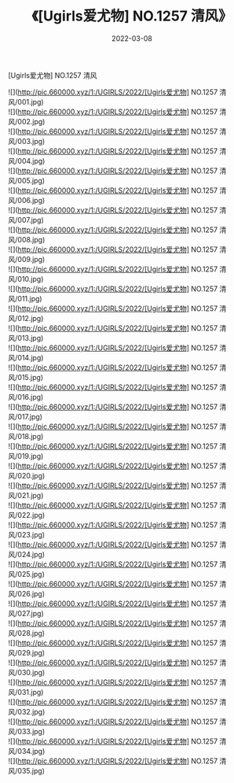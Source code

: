 ﻿---
layout: post
title:  《[Ugirls爱尤物] NO.1257 清风》
date:   2022-03-08
img: http://pic.660000.xyz/1:/UGIRLS/2022/[Ugirls爱尤物] NO.1257 清风/000.jpg
categories: [美女, 清纯, 唯美]
---

[Ugirls爱尤物] NO.1257 清风

 ![](http://pic.660000.xyz/1:/UGIRLS/2022/[Ugirls爱尤物] NO.1257 清风/001.jpg) <br>![](http://pic.660000.xyz/1:/UGIRLS/2022/[Ugirls爱尤物] NO.1257 清风/002.jpg) <br>![](http://pic.660000.xyz/1:/UGIRLS/2022/[Ugirls爱尤物] NO.1257 清风/003.jpg) <br>![](http://pic.660000.xyz/1:/UGIRLS/2022/[Ugirls爱尤物] NO.1257 清风/004.jpg) <br>![](http://pic.660000.xyz/1:/UGIRLS/2022/[Ugirls爱尤物] NO.1257 清风/005.jpg) <br>![](http://pic.660000.xyz/1:/UGIRLS/2022/[Ugirls爱尤物] NO.1257 清风/006.jpg) <br>![](http://pic.660000.xyz/1:/UGIRLS/2022/[Ugirls爱尤物] NO.1257 清风/007.jpg) <br>![](http://pic.660000.xyz/1:/UGIRLS/2022/[Ugirls爱尤物] NO.1257 清风/008.jpg) <br>![](http://pic.660000.xyz/1:/UGIRLS/2022/[Ugirls爱尤物] NO.1257 清风/009.jpg) <br>![](http://pic.660000.xyz/1:/UGIRLS/2022/[Ugirls爱尤物] NO.1257 清风/010.jpg) <br>![](http://pic.660000.xyz/1:/UGIRLS/2022/[Ugirls爱尤物] NO.1257 清风/011.jpg) <br>![](http://pic.660000.xyz/1:/UGIRLS/2022/[Ugirls爱尤物] NO.1257 清风/012.jpg) <br>![](http://pic.660000.xyz/1:/UGIRLS/2022/[Ugirls爱尤物] NO.1257 清风/013.jpg) <br>![](http://pic.660000.xyz/1:/UGIRLS/2022/[Ugirls爱尤物] NO.1257 清风/014.jpg) <br>![](http://pic.660000.xyz/1:/UGIRLS/2022/[Ugirls爱尤物] NO.1257 清风/015.jpg) <br>![](http://pic.660000.xyz/1:/UGIRLS/2022/[Ugirls爱尤物] NO.1257 清风/016.jpg) <br>![](http://pic.660000.xyz/1:/UGIRLS/2022/[Ugirls爱尤物] NO.1257 清风/017.jpg) <br>![](http://pic.660000.xyz/1:/UGIRLS/2022/[Ugirls爱尤物] NO.1257 清风/018.jpg) <br>![](http://pic.660000.xyz/1:/UGIRLS/2022/[Ugirls爱尤物] NO.1257 清风/019.jpg) <br>![](http://pic.660000.xyz/1:/UGIRLS/2022/[Ugirls爱尤物] NO.1257 清风/020.jpg) <br>![](http://pic.660000.xyz/1:/UGIRLS/2022/[Ugirls爱尤物] NO.1257 清风/021.jpg) <br>![](http://pic.660000.xyz/1:/UGIRLS/2022/[Ugirls爱尤物] NO.1257 清风/022.jpg) <br>![](http://pic.660000.xyz/1:/UGIRLS/2022/[Ugirls爱尤物] NO.1257 清风/023.jpg) <br>![](http://pic.660000.xyz/1:/UGIRLS/2022/[Ugirls爱尤物] NO.1257 清风/024.jpg) <br>![](http://pic.660000.xyz/1:/UGIRLS/2022/[Ugirls爱尤物] NO.1257 清风/025.jpg) <br>![](http://pic.660000.xyz/1:/UGIRLS/2022/[Ugirls爱尤物] NO.1257 清风/026.jpg) <br>![](http://pic.660000.xyz/1:/UGIRLS/2022/[Ugirls爱尤物] NO.1257 清风/027.jpg) <br>![](http://pic.660000.xyz/1:/UGIRLS/2022/[Ugirls爱尤物] NO.1257 清风/028.jpg) <br>![](http://pic.660000.xyz/1:/UGIRLS/2022/[Ugirls爱尤物] NO.1257 清风/029.jpg) <br>![](http://pic.660000.xyz/1:/UGIRLS/2022/[Ugirls爱尤物] NO.1257 清风/030.jpg) <br>![](http://pic.660000.xyz/1:/UGIRLS/2022/[Ugirls爱尤物] NO.1257 清风/031.jpg) <br>![](http://pic.660000.xyz/1:/UGIRLS/2022/[Ugirls爱尤物] NO.1257 清风/032.jpg) <br>![](http://pic.660000.xyz/1:/UGIRLS/2022/[Ugirls爱尤物] NO.1257 清风/033.jpg) <br>![](http://pic.660000.xyz/1:/UGIRLS/2022/[Ugirls爱尤物] NO.1257 清风/034.jpg) <br>![](http://pic.660000.xyz/1:/UGIRLS/2022/[Ugirls爱尤物] NO.1257 清风/035.jpg) <br>
